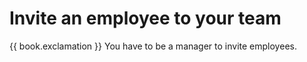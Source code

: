 # Invite an employee to your team

<i class="fa fa-exclamation-triangle fa-fw text-danger"></i> {{ book.exclamation }} You have to be a manager to invite employees.
